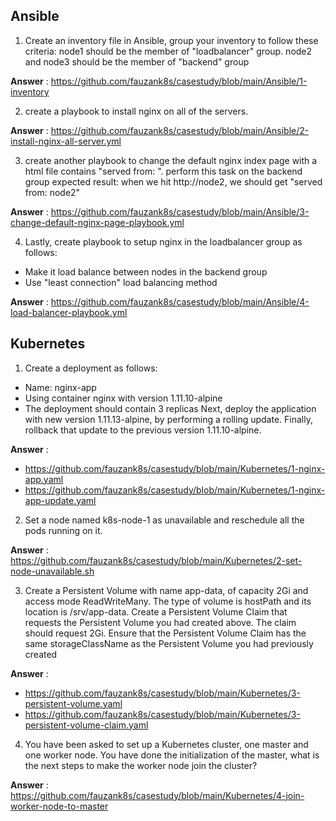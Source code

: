 ## Ansible
1. Create an inventory file in Ansible, group your inventory to follow these criteria:
node1 should be the member of "loadbalancer" group.
node2 and node3 should be the member of "backend" group

**Answer** : https://github.com/fauzank8s/casestudy/blob/main/Ansible/1-inventory

2. create a playbook to install nginx on all of the servers.

**Answer** : https://github.com/fauzank8s/casestudy/blob/main/Ansible/2-install-nginx-all-server.yml

3. create another playbook to change the default nginx index page with a html file 
contains "served from: <hostname>". perform this task on the backend group
expected result: when we hit http://node2, we should get "served from: node2"

**Answer** : https://github.com/fauzank8s/casestudy/blob/main/Ansible/3-change-default-nginx-page-playbook.yml

4. Lastly, create playbook to setup nginx in the loadbalancer group as follows:
- Make it load balance between nodes in the backend group
- Use "least connection" load balancing method

**Answer** : https://github.com/fauzank8s/casestudy/blob/main/Ansible/4-load-balancer-playbook.yml

## Kubernetes

1. Create a deployment as follows:
- Name: nginx-app
- Using container nginx with version 1.11.10-alpine
- The deployment should contain 3 replicas
Next, deploy the application with new version 1.11.13-alpine, by performing a rolling update.
Finally, rollback that update to the previous version 1.11.10-alpine.

**Answer** :
- https://github.com/fauzank8s/casestudy/blob/main/Kubernetes/1-nginx-app.yaml
- https://github.com/fauzank8s/casestudy/blob/main/Kubernetes/1-nginx-app-update.yaml

2. Set a node named k8s-node-1 as unavailable and reschedule all the pods running on it.

**Answer** : https://github.com/fauzank8s/casestudy/blob/main/Kubernetes/2-set-node-unavailable.sh

3. Create a Persistent Volume with name app-data, of capacity 2Gi and access mode 
ReadWriteMany. The type of volume is hostPath and its location is /srv/app-data.
Create a Persistent Volume Claim that requests the Persistent Volume you had created 
above. The claim should request 2Gi. Ensure that the Persistent Volume Claim has the 
same storageClassName as the Persistent Volume you had previously created

**Answer** :
- https://github.com/fauzank8s/casestudy/blob/main/Kubernetes/3-persistent-volume.yaml
- https://github.com/fauzank8s/casestudy/blob/main/Kubernetes/3-persistent-volume-claim.yaml

4. You have been asked to set up a Kubernetes cluster, one master and one worker node. 
You have done the initialization of the master, what is the next steps to make the worker 
node join the cluster?

**Answer** : https://github.com/fauzank8s/casestudy/blob/main/Kubernetes/4-join-worker-node-to-master


